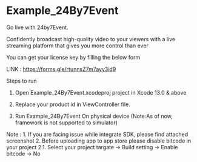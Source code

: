 # Example_24By7Event

Go live with 24by7Event.

Confidently broadcast high-quality video to your viewers with a live streaming platform that gives
you more control than ever


You can get your license key by filling the below form

LINK : https://forms.gle/rtunnsZ7m7ayy3id9

Steps to run

1. Open Example_24By7Event.xcodeproj project in Xcode 13.0 & above

2. Replace your product id in ViewController file.

3. Run Example_24By7Event On physical device (Note:As of now, framework is not supported to simulator)


Note : 1.   If you are facing issue while integrate SDK, please find attached screenshot 
       2.   Before uploading app to app store please disable bitcode in your project 
       2.1. Select your project targate -> Build setting -> Enable bitcode -> No
